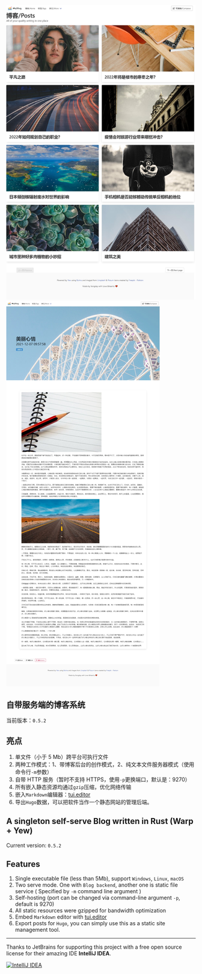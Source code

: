![BlogListPage](screenshot1.jpg)
![BlogDetailPage](screenshot2.jpg)

## 自带服务端的博客系统

当前版本：`0.5.2`

## 亮点
1. 单文件（小于 5 Mb）跨平台可执行文件
2. 两种工作模式：1、带博客后台的创作模式，2、纯文本文件服务器模式（使用命令行`-m`参数）
3. 自带 HTTP 服务（暂时不支持 HTTPS，使用`-p`更换端口，默认是：9270）
4. 所有嵌入静态资源均通过`gzip`压缩，优化网络传输
5. 嵌入`Markdown`编辑器：[tui.editor](https://github.com/nhn/tui.editor)
6. 导出`Hugo`数据，可以把软件当作一个静态网站的管理后端。

## A singleton self-serve Blog written in Rust (Warp + Yew)

Current version: `0.5.2`

## Features
1. Single executable file (less than 5Mb), support `Windows`, `Linux`, `macOS`
2. Two serve mode. One with `Blog backend`, another one is static file service ( Specified by `-m` command line argument )
3. Self-hosting (port can be changed via command-line argument `-p`, default is 9270)
4. All static resources were gzipped for bandwidth optimization
5. Embed `Markdown` editor with [tui.editor](https://github.com/nhn/tui.editor)
6. Export posts for `Hugo`, you can simply use this as a static site management tool.

---

Thanks to JetBrains for supporting this project with a free open source license for their amazing IDE **IntelliJ IDEA**.

[![IntelliJ IDEA](https://www.jetbrains.com/idea/docs/logo_intellij_idea.png)](https://www.jetbrains.com/idea/)
